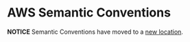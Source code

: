 # AWS Semantic Conventions

**NOTICE** Semantic Conventions have moved to a
[new location](http://github.com/open-telemetry/semantic-conventions).
